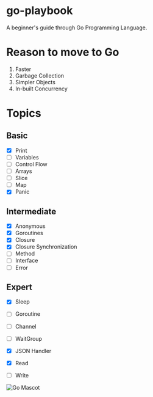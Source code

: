 # go-playbook
A beginner's guide through Go Programming Language.

# Reason to move to Go
1. Faster
2. Garbage Collection
3. Simpler Objects
4. In-built Concurrency

# Topics 

## Basic
- [x] Print
- [ ] Variables
- [ ] Control Flow
- [ ] Arrays
- [ ] Slice
- [ ] Map
- [x] Panic

## Intermediate
- [x] Anonymous
- [x] Goroutines
- [x] Closure
- [x] Closure Synchronization
- [ ] Method
- [ ] Interface
- [ ] Error

## Expert
- [x] Sleep
- [ ] Goroutine
- [ ] Channel
- [ ] WaitGroup
- [x] JSON Handler
- [x] Read
- [ ] Write


![Go Mascot](https://images.tutorialedge.net/images/golang.svg)
